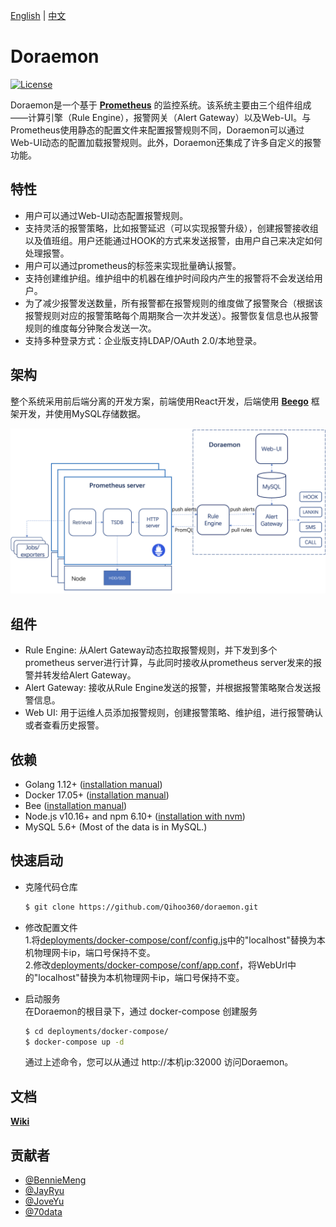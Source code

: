 [English](README.md) | [中文](README-CN.md)  
# Doraemon  

[![License](https://img.shields.io/badge/License-Apache%202.0-blue.svg)](LICENSE)

Doraemon是一个基于 **[Prometheus](https://prometheus.io)** 的监控系统。该系统主要由三个组件组成——计算引擎（Rule Engine），报警网关（Alert Gateway）以及Web-UI。与Prometheus使用静态的配置文件来配置报警规则不同，Doraemon可以通过Web-UI动态的配置加载报警规则。此外，Doraemon还集成了许多自定义的报警功能。

## 特性
- 用户可以通过Web-UI动态配置报警规则。
- 支持灵活的报警策略，比如报警延迟（可以实现报警升级），创建报警接收组以及值班组。用户还能通过HOOK的方式来发送报警，由用户自己来决定如何处理报警。
- 用户可以通过prometheus的标签来实现批量确认报警。
- 支持创建维护组。维护组中的机器在维护时间段内产生的报警将不会发送给用户。
- 为了减少报警发送数量，所有报警都在报警规则的维度做了报警聚合（根据该报警规则对应的报警策略每个周期聚合一次并发送）。报警恢复信息也从报警规则的维度每分钟聚合发送一次。
- 支持多种登录方式：企业版支持LDAP/OAuth 2.0/本地登录。

## 架构
整个系统采用前后端分离的开发方案，前端使用React开发，后端使用 **[Beego](https://beego.me)** 框架开发，并使用MySQL存储数据。
  
![Architecture](docs/images/Architecture.png)  

## 组件
- Rule Engine: 从Alert Gateway动态拉取报警规则，并下发到多个prometheus server进行计算，与此同时接收从prometheus server发来的报警并转发给Alert Gateway。
- Alert Gateway: 接收从Rule Engine发送的报警，并根据报警策略聚合发送报警信息。
- Web UI: 用于运维人员添加报警规则，创建报警策略、维护组，进行报警确认或者查看历史报警。

## 依赖

- Golang 1.12+ ([installation manual](https://golang.org/dl/))
- Docker 17.05+ ([installation manual](https://docs.docker.com/install))
- Bee ([installation manual](https://github.com/beego/bee))
- Node.js v10.16+ and npm 6.10+ ([installation with nvm](https://github.com/creationix/nvm#usage))
- MySQL 5.6+ (Most of the data is in MySQL.)

## 快速启动

- 克隆代码仓库

    ```bash
    $ git clone https://github.com/Qihoo360/doraemon.git
    ```
- 修改配置文件  
1.将[deployments/docker-compose/conf/config.js](deployments/docker-compose/conf/config.js)中的"localhost"替换为本机物理网卡ip，端口号保持不变。  
2.修改[deployments/docker-compose/conf/app.conf](deployments/docker-compose/conf/app.conf)，将WebUrl中的"localhost"替换为本机物理网卡ip，端口号保持不变。  
- 启动服务  
    在Doraemon的根目录下，通过 docker-compose 创建服务

    ```bash
    $ cd deployments/docker-compose/
    $ docker-compose up -d
    ```  
    通过上述命令，您可以从通过 http://本机ip:32000 访问Doraemon。

## 文档  
**[Wiki](docs/readme-CN.md)**  
 
## 贡献者  

- [@BennieMeng](https://github.com/BennieMeng)  
- [@JayRyu](https://github.com/jayryu)
- [@JoveYu](https://github.com/JoveYu)  
- [@70data](https://github.com/70data)